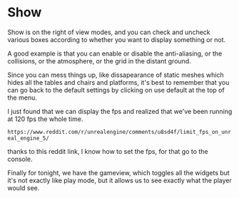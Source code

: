 # Show

Show is on the right of view modes, and you can check and uncheck various boxes according to whether you want to display something or not.

A good example is that you can enable or disable the anti-aliasing, or the collisions, or the atmosphere, or the grid in the distant ground.

Since you can mess things up, like dissapearance of static meshes which hides all the tables and chairs and platforms, it's best to remember that you can go back to the default settings by clicking on use default at the top of the menu.

I just found that we can display the fps and realized that we've been running at 120 fps the whole time.

`https://www.reddit.com/r/unrealengine/comments/u8sd4f/limit_fps_on_unreal_engine_5/`

thanks to this reddit link, I know how to set the fps, for that go to the console.

Finally for tonight, we have the gameview, which toggles all the widgets but it's not exactly like play mode, but it allows us to see exactly what the player would see.

